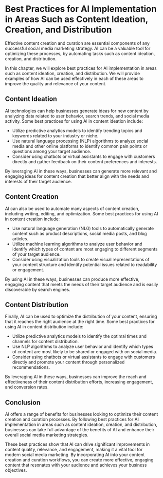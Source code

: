 Best Practices for AI Implementation in Areas Such as Content Ideation, Creation, and Distribution
===============================================================================================================================================================================

Effective content creation and curation are essential components of any successful social media marketing strategy. AI can be a valuable tool for optimizing these processes, by automating tasks such as content ideation, creation, and distribution.

In this chapter, we will explore best practices for AI implementation in areas such as content ideation, creation, and distribution. We will provide examples of how AI can be used effectively in each of these areas to improve the quality and relevance of your content.

Content Ideation
----------------

AI technologies can help businesses generate ideas for new content by analyzing data related to user behavior, search trends, and social media activity. Some best practices for using AI in content ideation include:

* Utilize predictive analytics models to identify trending topics and keywords related to your industry or niche.
* Use natural language processing (NLP) algorithms to analyze social media and other online platforms to identify common pain points or questions among your target audience.
* Consider using chatbots or virtual assistants to engage with customers directly and gather feedback on their content preferences and interests.

By leveraging AI in these ways, businesses can generate more relevant and engaging ideas for content creation that better align with the needs and interests of their target audience.

Content Creation
----------------

AI can also be used to automate many aspects of content creation, including writing, editing, and optimization. Some best practices for using AI in content creation include:

* Use natural language generation (NLG) tools to automatically generate content such as product descriptions, social media posts, and blog articles.
* Utilize machine learning algorithms to analyze user behavior and identify which types of content are most engaging to different segments of your target audience.
* Consider using visualization tools to create visual representations of your content structure and identify potential issues related to readability or engagement.

By using AI in these ways, businesses can produce more effective, engaging content that meets the needs of their target audience and is easily discoverable by search engines.

Content Distribution
--------------------

Finally, AI can be used to optimize the distribution of your content, ensuring that it reaches the right audience at the right time. Some best practices for using AI in content distribution include:

* Utilize predictive analytics models to identify the optimal times and channels for content distribution.
* Use NLP algorithms to analyze user behavior and identify which types of content are most likely to be shared or engaged with on social media.
* Consider using chatbots or virtual assistants to engage with customers directly and promote your content through personalized recommendations.

By leveraging AI in these ways, businesses can improve the reach and effectiveness of their content distribution efforts, increasing engagement, and conversion rates.

Conclusion
----------

AI offers a range of benefits for businesses looking to optimize their content creation and curation processes. By following best practices for AI implementation in areas such as content ideation, creation, and distribution, businesses can take full advantage of the benefits of AI and enhance their overall social media marketing strategies.

These best practices show that AI can drive significant improvements in content quality, relevance, and engagement, making it a vital tool for modern social media marketing. By incorporating AI into your content creation and curation workflows, you can create more effective, engaging content that resonates with your audience and achieves your business objectives.
